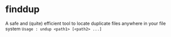 # finddup
A safe and (quite) efficient tool to locate duplicate files anywhere in your file system
```Usage : undup <path1> [<path2> ...]```
